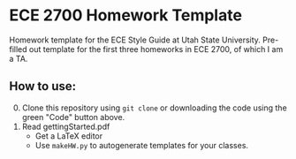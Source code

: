 # ECE 2700 Homework Template

Homework template for the ECE Style Guide at Utah State University. Pre-filled out template for the first three homeworks in ECE 2700, of which I am a TA.

## How to use:

0. Clone this repository using `git clone` or downloading the code using the green "Code" button above.
1. Read gettingStarted.pdf
	- Get a LaTeX editor
	- Use `makeHW.py` to autogenerate templates for your classes.
